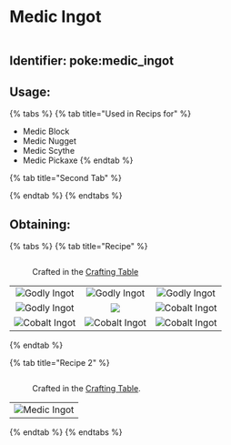 # Medic Ingot

<figure><img src="https://github.com/user-attachments/assets/43621ea1-5a1c-4853-93fd-1206f44ea315" alt=""><figcaption></figcaption></figure>





## Identifier: poke:medic\_ingot <a href="#identifier" id="identifier"></a>

## Usage:

{% tabs %}
{% tab title="Used in Recips for" %}
* Medic Block
* Medic Nugget
* Medic Scythe
* Medic Pickaxe
{% endtab %}

{% tab title="Second Tab" %}

{% endtab %}
{% endtabs %}

## Obtaining:

{% tabs %}
{% tab title="Recipe" %}
<figure><img src="https://minecraft.wiki/images/thumb/Crafting_Table_JE4_BE3.png/150px-Crafting_Table_JE4_BE3.png?5767f" alt=""><figcaption><p>Crafted in the <a href="https://minecraft.wiki/w/Crafting_Table">Crafting Table</a></p></figcaption></figure>

|                                                                                                  |                                                                                                  |                                                                                                  |
| :----------------------------------------------------------------------------------------------: | :----------------------------------------------------------------------------------------------: | :----------------------------------------------------------------------------------------------: |
|  ![Godly Ingot](https://github.com/user-attachments/assets/0e423f55-1bf7-4893-a9c2-10b7ba3aab4b) |  ![Godly Ingot](https://github.com/user-attachments/assets/0e423f55-1bf7-4893-a9c2-10b7ba3aab4b) |  ![Godly Ingot](https://github.com/user-attachments/assets/0e423f55-1bf7-4893-a9c2-10b7ba3aab4b) |
|  ![Godly Ingot](https://github.com/user-attachments/assets/0e423f55-1bf7-4893-a9c2-10b7ba3aab4b) |       ![](https://github.com/user-attachments/assets/e13f83a8-b0d5-47ed-bd3d-9623c9a5fab5)       | ![Cobalt Ingot](https://github.com/user-attachments/assets/a5a960ad-9791-4325-9ff0-dd820bece694) |
| ![Cobalt Ingot](https://github.com/user-attachments/assets/a5a960ad-9791-4325-9ff0-dd820bece694) | ![Cobalt Ingot](https://github.com/user-attachments/assets/a5a960ad-9791-4325-9ff0-dd820bece694) | ![Cobalt Ingot](https://github.com/user-attachments/assets/a5a960ad-9791-4325-9ff0-dd820bece694) |
{% endtab %}

{% tab title="Recipe 2" %}


<figure><img src="https://minecraft.wiki/images/thumb/Crafting_Table_JE4_BE3.png/150px-Crafting_Table_JE4_BE3.png?5767f" alt=""><figcaption><p>Crafted in the <a href="https://minecraft.wiki/w/Crafting_Table">Crafting Table</a>.</p></figcaption></figure>

|                                                                                                 |
| :---------------------------------------------------------------------------------------------: |
| ![Medic Ingot](https://github.com/user-attachments/assets/28cf0752-7ccd-4aa4-91bf-4987fb9da51c) |
{% endtab %}
{% endtabs %}
